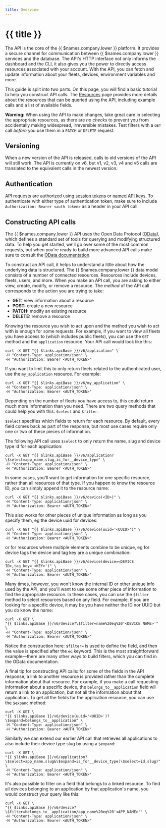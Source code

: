 ```yaml
---
title: Overview
---
```


# {{ title }}

The API is the core of the {{ $names.company.lower }} platform. It provides a secure channel for communication between {{ $names.company.lower }} services and the database. The API's HTTP interface not only informs the dashboard and the CLI, it also gives you the power to directly access resources associated with your account. With the API, you can fetch and update information about your fleets, devices, environment variables and more.

This guide is split into two parts. On this page, you will find a basic tutorial to help you construct API calls. The [Resources][resources] page provides more details about the resources that can be queried using the API, including example calls and a list of available fields.

__Warning:__ When using the API to make changes, take great care in selecting the appropriate resources, as there are *no checks* to prevent you from accidentally making widespread, irreversible mistakes. Test filters with a `GET` call *before* you use them in a `PATCH` or `DELETE` request.

## Versioning

When a new version of the API is released, calls to old versions of the API will still work. The API is currently on v6, but v1, v2, v3, v4 and v5 calls are translated to the equivalent calls in the newest version.

## Authentication

API requests are authorized using [session tokens][tokens] or [named API keys][api-keys]. To authenticate with either type of authentication token, make sure to include `Authorization: Bearer <auth token>` as a header in your API call.

## Constructing API calls

The {{ $names.company.lower }} API uses the Open Data Protocol ([OData][odata]), which defines a standard set of tools for querying and modifying structured data. To help you get started, we'll go over some of the most common requests, but when you're ready to build more advanced API calls make sure to consult the [OData documentation][odata-docs].

To construct an API call, it helps to understand a little about how the underlying data is structured. The {{ $names.company.lower }} data model consists of a number of connected resources. Resources include devices, fleets, users, and more. When you make an API call, you are asking to either view, create, modify, or remove a resource. The *method* of the API call corresponds to the action you are trying to take:

- **GET:** view information about a resource
- **POST:** create a new resource
- **PATCH:** modify an existing resource
- **DELETE:** remove a resource

Knowing the resource you wish to act upon and the method you wish to act with is enough for some requests. For example, if you want to view all fleets you have access to (which includes public fleets), you can use the `GET` method and the `application` resource. Your API call would look like this:

```shell
curl -X GET "{{ $links.apiBase }}/v6/application" \
-H "Content-Type: application/json" \
-H "Authorization: Bearer <AUTH_TOKEN>"
```

If you want to limit this to only return fleets related to the authenticated user, use the `my_application` resource. For example:

```shell
curl -X GET "{{ $links.apiBase }}/v6/my_application" \
-H "Content-Type: application/json" \
-H "Authorization: Bearer <AUTH_TOKEN>"
```

Depending on the number of fleets you have access to, this could return much more information than you need. There are two query methods that could help you with this: `$select` and `$filter`.

`$select` specifies which fields to return for each resource. By default, every field comes back as part of the response, but most use cases require only one or two of these pieces of information.

The following API call uses `$select` to only return the name, slug and device type id for each application:

```shell
curl -X GET "{{ $links.apiBase }}/v6/application?\$select=app_name,slug,is_for__device_type" \
-H "Content-Type: application/json" \
-H "Authorization: Bearer <AUTH_TOKEN>"
```

In some cases, you'll want to get information for one specific resource, rather than all resources of that type. If you happen to know the resource ID, you can simply append it to the resource name:

```shell
curl -X GET "{{ $links.apiBase }}/v6/device(<ID>)" \
-H "Content-Type: application/json" \
-H "Authorization: Bearer <AUTH_TOKEN>"
```

This also works for other pieces of unique information as long as you specify them, eg the device uuid for devices:

```shell
curl -X GET "{{ $links.apiBase }}/v6/device(uuid='<UUID>')" \
-H "Content-Type: application/json" \
-H "Authorization: Bearer <AUTH_TOKEN>"
```

or for resources where multiple elements combine to be unique, eg for device tags the device and tag key are a unique combination:

```shell
curl -X GET "{{ $links.apiBase }}/v6/device(device=<DEVICE ID>,tag_key='<KEY>')" \
-H "Content-Type: application/json" \
-H "Authorization: Bearer <AUTH_TOKEN>"
```


Many times, however, you won't know the internal ID or other unique info used by the API, and you'll want to use some other piece of information to find the appropriate resource. In these cases, you can use the `$filter` method to select resources based on any field. For example, if you are looking for a specific device, it may be you have neither the ID nor UUID but you do know the name:

```shell
curl -X GET \
"{{ $links.apiBase }}/v6/device?\$filter=name%20eq%20'<DEVICE NAME>'" \
-H "Content-Type: application/json" \
-H "Authorization: Bearer <AUTH_TOKEN>"
```

Notice the construction here: `$filter=` is used to define the field, and then the value is specified after the `eq` keyword. This is the most straightforward example—there are many other ways to build filters, which you can find in the OData documentation.

A final tip for constructing API calls: for some of the fields in the API response, a link to another resource is provided rather than the complete information about that resource. For example, if you make a call requesting information about a specific device, the `belongs_to__application` field will return a link to an application, but not all the information about that application. To get all the fields for the application resource, you can use the `$expand` method:

```shell
curl -X GET \
"{{ $links.apiBase }}/v6/device(uuid='<UUID>')?\$expand=belongs_to__application" \
-H "Content-Type: application/json" \
-H "Authorization: Bearer <AUTH_TOKEN>"
```

Similarly we can extend our earlier API call that retrieves all applications to also include their device type slug by using a `$expand`:
```shell
curl -X GET \
"{{ $links.apiBase }}/v6/application?\$select=app_name,slug&\$expand=is_for__device_type(\$select=id,slug)" \
-H "Content-Type: application/json" \
-H "Authorization: Bearer <AUTH_TOKEN>"
```


It's also possible to filter on a field that belongs to a linked resource. To find all devices belonging to an application by that application's name, you would construct your query like this:

```shell
curl -X GET \
"{{ $links.apiBase }}/v6/device?\$filter=belongs_to__application/app_name%20eq%20'<APP_NAME>'" \
-H "Content-Type: application/json" \
-H "Authorization: Bearer <AUTH_TOKEN>"
```

[odata]:https://www.odata.org/
[odata-docs]:https://www.odata.org/getting-started/basic-tutorial/
[resources]:/reference/api/resources/fleet
[tokens]:/learn/accounts/account#session-tokens
[api-keys]:/learn/accounts/account#api-keys

